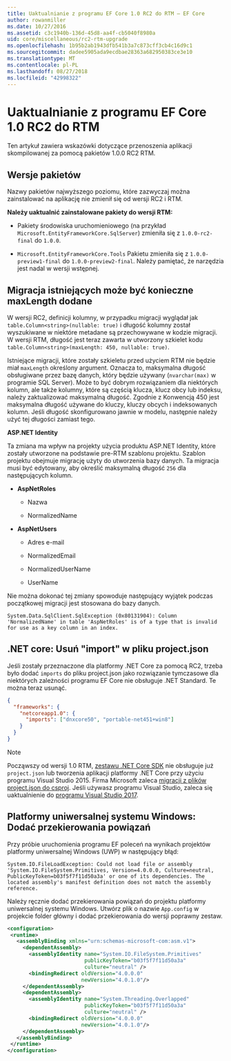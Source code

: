 ```yaml
---
title: Uaktualnianie z programu EF Core 1.0 RC2 do RTM — EF Core
author: rowanmiller
ms.date: 10/27/2016
ms.assetid: c3c1940b-136d-45d8-aa4f-cb5040f8980a
uid: core/miscellaneous/rc2-rtm-upgrade
ms.openlocfilehash: 1b95b2ab1943dfb541b3a7c873cff3cb4c16d9c1
ms.sourcegitcommit: dadee5905ada9ecdbae28363a682950383ce3e10
ms.translationtype: MT
ms.contentlocale: pl-PL
ms.lasthandoff: 08/27/2018
ms.locfileid: "42998322"
---
```

# <a name="upgrading-from-ef-core-10-rc2-to-rtm"></a>Uaktualnianie z programu EF Core 1.0 RC2 do RTM

Ten artykuł zawiera wskazówki dotyczące przenoszenia aplikacji skompilowanej za pomocą pakietów 1.0.0 RC2 RTM.

## <a name="package-versions"></a>Wersje pakietów

Nazwy pakietów najwyższego poziomu, które zazwyczaj można zainstalować na aplikację nie zmienił się od wersji RC2 i RTM.

**Należy uaktualnić zainstalowane pakiety do wersji RTM:**

* Pakiety środowiska uruchomieniowego (na przykład `Microsoft.EntityFrameworkCore.SqlServer`) zmieniła się z `1.0.0-rc2-final` do `1.0.0`.

* `Microsoft.EntityFrameworkCore.Tools` Pakietu zmieniła się z `1.0.0-preview1-final` do `1.0.0-preview2-final`. Należy pamiętać, że narzędzia jest nadal w wersji wstępnej.

## <a name="existing-migrations-may-need-maxlength-added"></a>Migracja istniejących może być konieczne maxLength dodane

W wersji RC2, definicji kolumny, w przypadku migracji wyglądał jak `table.Column<string>(nullable: true)` i długość kolumny został wyszukiwane w niektóre metadane są przechowywane w kodzie migracji. W wersji RTM, długość jest teraz zawarta w utworzony szkielet kodu `table.Column<string>(maxLength: 450, nullable: true)`.

Istniejące migracji, które zostały szkieletu przed użyciem RTM nie będzie miał `maxLength` określony argument. Oznacza to, maksymalna długość obsługiwane przez bazę danych, który będzie używany (`nvarchar(max)` w programie SQL Server). Może to być dobrym rozwiązaniem dla niektórych kolumn, ale także kolumny, które są częścią klucza, klucz obcy lub indeksu, należy zaktualizować maksymalną długość. Zgodnie z Konwencją 450 jest maksymalna długość używane do kluczy, kluczy obcych i indeksowanych kolumn. Jeśli długość skonfigurowano jawnie w modelu, następnie należy użyć tej długości zamiast tego.

**ASP.NET Identity**

Ta zmiana ma wpływ na projekty użycia produktu ASP.NET Identity, które zostały utworzone na podstawie pre-RTM szablonu projektu. Szablon projektu obejmuje migrację użyty do utworzenia bazy danych. Ta migracja musi być edytowany, aby określić maksymalną długość `256` dla następujących kolumn.

*  **AspNetRoles**

    * Nazwa

    * NormalizedName

*  **AspNetUsers**

   * Adres e-mail

   * NormalizedEmail

   * NormalizedUserName

   * UserName

Nie można dokonać tej zmiany spowoduje następujący wyjątek podczas początkowej migracji jest stosowana do bazy danych.

    System.Data.SqlClient.SqlException (0x80131904): Column 'NormalizedName' in table 'AspNetRoles' is of a type that is invalid for use as a key column in an index.

## <a name="net-core-remove-imports-in-projectjson"></a>.NET core: Usuń "import" w pliku project.json

Jeśli zostały przeznaczone dla platformy .NET Core za pomocą RC2, trzeba było dodać `imports` do pliku project.json jako rozwiązanie tymczasowe dla niektórych zależności programu EF Core nie obsługuje .NET Standard. Te można teraz usunąć.

``` json
{
  "frameworks": {
    "netcoreapp1.0": {
      "imports": ["dnxcore50", "portable-net451+win8"]
    }
  }
}
```

> [!NOTE]  
> Począwszy od wersji 1.0 RTM, [zestawu .NET Core SDK](https://www.microsoft.com/net/download/core) nie obsługuje już `project.json` lub tworzenia aplikacji platformy .NET Core przy użyciu programu Visual Studio 2015. Firma Microsoft zaleca [migracji z plików project.json do csproj](https://docs.microsoft.com/dotnet/articles/core/migration/). Jeśli używasz programu Visual Studio, zaleca się uaktualnienie do [programu Visual Studio 2017](https://www.visualstudio.com/downloads/).

## <a name="uwp-add-binding-redirects"></a>Platformy uniwersalnej systemu Windows: Dodać przekierowania powiązań

Przy próbie uruchomienia programu EF poleceń na wynikach projektów platformy uniwersalnej Windows (UWP) w następujący błąd:

    System.IO.FileLoadException: Could not load file or assembly 'System.IO.FileSystem.Primitives, Version=4.0.0.0, Culture=neutral, PublicKeyToken=b03f5f7f11d50a3a' or one of its dependencies. The located assembly's manifest definition does not match the assembly reference.

Należy ręcznie dodać przekierowania powiązań do projektu platformy uniwersalnej systemu Windows. Utwórz plik o nazwie `App.config` w projekcie folder główny i dodać przekierowania do wersji poprawny zestaw.

``` xml
<configuration>
 <runtime>
   <assemblyBinding xmlns="urn:schemas-microsoft-com:asm.v1">
     <dependentAssembly>
       <assemblyIdentity name="System.IO.FileSystem.Primitives"
                         publicKeyToken="b03f5f7f11d50a3a"
                         culture="neutral" />
       <bindingRedirect oldVersion="4.0.0.0"
                        newVersion="4.0.1.0"/>
     </dependentAssembly>
     <dependentAssembly>
       <assemblyIdentity name="System.Threading.Overlapped"
                         publicKeyToken="b03f5f7f11d50a3a"
                         culture="neutral" />
       <bindingRedirect oldVersion="4.0.0.0"
                        newVersion="4.0.1.0"/>
     </dependentAssembly>
   </assemblyBinding>
 </runtime>
</configuration>
```

